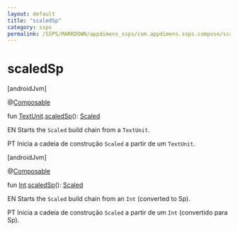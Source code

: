 ```yaml
---
layout: default
title: "scaledSp"
category: ssps
permalink: /SSPS/MARKDOWN/appdimens_ssps/com.appdimens.ssps.compose/scaled-sp.html
---
```


# scaledSp

[androidJvm]

@[Composable](https://developer.android.com/reference/kotlin/androidx/compose/runtime/Composable.html)

fun [TextUnit](https://developer.android.com/reference/kotlin/androidx/compose/ui/unit/TextUnit.html).[scaledSp](scaled-sp.md)(): [Scaled](-scaled/index.md)

EN Starts the `Scaled` build chain from a `TextUnit`.

PT Inicia a cadeia de construção `Scaled` a partir de um `TextUnit`.

[androidJvm]

@[Composable](https://developer.android.com/reference/kotlin/androidx/compose/runtime/Composable.html)

fun [Int](https://kotlinlang.org/api/core/kotlin-stdlib/kotlin/-int/index.html).[scaledSp](scaled-sp.md)(): [Scaled](-scaled/index.md)

EN Starts the `Scaled` build chain from an `Int` (converted to Sp).

PT Inicia a cadeia de construção `Scaled` a partir de um `Int` (convertido para Sp).